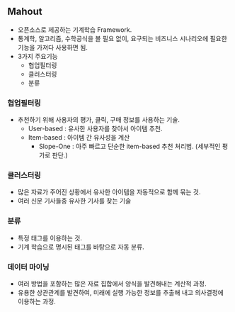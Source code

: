 ## Mahout
- 오픈소스로 제공하는 기계학습 Framework.
- 통계학, 알고리즘, 수학공식을 볼 필요 없이, 요구되는 비즈니스 시나리오에 필요한 기능을 가져다 사용하면 됨.
- 3가지 주요기능
  + 협업필터링
  + 클러스터링
  + 분류

### 협업필터링
- 추천하기 위해 사용자의 평가, 클릭, 구매 정보를 사용하는 기술.
  + User-based : 유사한 사용자를 찾아서 아이템 추천.
  + Item-based : 아이템 간 유사성을 계산
    * Slope-One : 아주 빠르고 단순한 item-based 추천 처리법. (세부적인 평가로 판단.)

### 클러스터링
- 많은 자료가 주어진 상황에서 유사한 아이템을 자동적으로 함께 묶는 것.
- 여러 신문 기사들중 유사한 기사를 찾는 기술

### 분류
- 특정 태그를 이용하는 것.
- 기계 학습으로 명시된 태그를 바탕으로 자동 분류.

### 데이터 마이닝
- 여러 방법을 포함하는 많은 자료 집합에서 양식을 발견해내는 계산적 과정.
- 유용한 상관관계를 발견하여, 미래에 실행 가능한 정보를 추출해 내고 의사결정에 이용하는 과정.